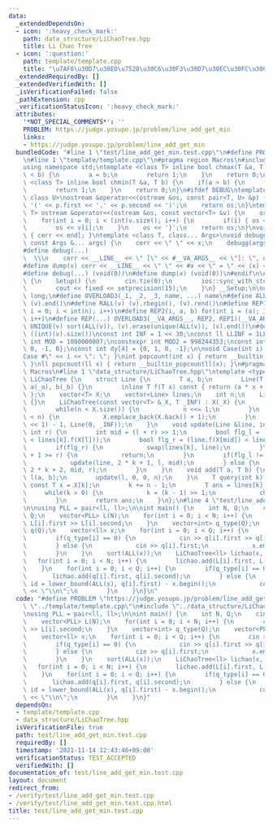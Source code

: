 ```yaml
---
data:
  _extendedDependsOn:
  - icon: ':heavy_check_mark:'
    path: data_structure/LiChaoTree.hpp
    title: Li Chao Tree
  - icon: ':question:'
    path: template/template.cpp
    title: "\u7AF6\u30D7\u30ED\u7528\u30C6\u30F3\u30D7\u30EC\u30FC\u30C8"
  _extendedRequiredBy: []
  _extendedVerifiedWith: []
  _isVerificationFailed: false
  _pathExtension: cpp
  _verificationStatusIcon: ':heavy_check_mark:'
  attributes:
    '*NOT_SPECIAL_COMMENTS*': ''
    PROBLEM: https://judge.yosupo.jp/problem/line_add_get_min
    links:
    - https://judge.yosupo.jp/problem/line_add_get_min
  bundledCode: "#line 1 \"test/line_add_get_min.test.cpp\"\n#define PROBLEM \"https://judge.yosupo.jp/problem/line_add_get_min\"\
    \n#line 1 \"template/template.cpp\"\n#pragma region Macros\n#include <bits/stdc++.h>\n\
    using namespace std;\ntemplate <class T> inline bool chmax(T &a, T b) {\n    if(a\
    \ < b) {\n        a = b;\n        return 1;\n    }\n    return 0;\n}\ntemplate\
    \ <class T> inline bool chmin(T &a, T b) {\n    if(a > b) {\n        a = b;\n\
    \        return 1;\n    }\n    return 0;\n}\n#ifdef DEBUG\ntemplate <class T,\
    \ class U>\nostream &operator<<(ostream &os, const pair<T, U> &p) {\n    os <<\
    \ '(' << p.first << ',' << p.second << ')';\n    return os;\n}\ntemplate <class\
    \ T> ostream &operator<<(ostream &os, const vector<T> &v) {\n    os << '{';\n\
    \    for(int i = 0; i < (int)v.size(); i++) {\n        if(i) { os << ','; }\n\
    \        os << v[i];\n    }\n    os << '}';\n    return os;\n}\nvoid debugg()\
    \ { cerr << endl; }\ntemplate <class T, class... Args>\nvoid debugg(const T &x,\
    \ const Args &... args) {\n    cerr << \" \" << x;\n    debugg(args...);\n}\n\
    #define debug(...)                                                           \
    \  \\\n    cerr << __LINE__ << \" [\" << #__VA_ARGS__ << \"]: \", debugg(__VA_ARGS__)\n\
    #define dump(x) cerr << __LINE__ << \" \" << #x << \" = \" << (x) << endl\n#else\n\
    #define debug(...) (void(0))\n#define dump(x) (void(0))\n#endif\n\nstruct Setup\
    \ {\n    Setup() {\n        cin.tie(0);\n        ios::sync_with_stdio(false);\n\
    \        cout << fixed << setprecision(15);\n    }\n} __Setup;\n\nusing ll = long\
    \ long;\n#define OVERLOAD3(_1, _2, _3, name, ...) name\n#define ALL(v) (v).begin(),\
    \ (v).end()\n#define RALL(v) (v).rbegin(), (v).rend()\n#define REP1(i, n) for(int\
    \ i = 0; i < int(n); i++)\n#define REP2(i, a, b) for(int i = (a); i < int(b);\
    \ i++)\n#define REP(...) OVERLOAD3(__VA_ARGS__, REP2, REP1)(__VA_ARGS__)\n#define\
    \ UNIQUE(v) sort(ALL(v)), (v).erase(unique(ALL(v)), (v).end())\n#define SZ(v)\
    \ ((int)(v).size())\nconst int INF = 1 << 30;\nconst ll LLINF = 1LL << 60;\nconstexpr\
    \ int MOD = 1000000007;\nconstexpr int MOD2 = 998244353;\nconst int dx[4] = {1,\
    \ 0, -1, 0};\nconst int dy[4] = {0, 1, 0, -1};\n\nvoid Case(int i) { cout << \"\
    Case #\" << i << \": \"; }\nint popcount(int x) { return __builtin_popcount(x);\
    \ }\nll popcount(ll x) { return __builtin_popcountll(x); }\n#pragma endregion\
    \ Macros\n#line 1 \"data_structure/LiChaoTree.hpp\"\ntemplate <typename T> struct\
    \ LiChaoTree {\n    struct Line {\n        T a, b;\n        Line(T _a, T _b) :\
    \ a(_a), b(_b) {}\n        inline T f(T x) const { return (a * x + b); }\n   \
    \ };\n    vector<T> X;\n    vector<Line> lines;\n    int n;\n    LiChaoTree()\
    \ {}\n    LiChaoTree(const vector<T> &_X, T _INF) : X(_X) {\n        n = 1;\n\
    \        while(n < X.size()) {\n            n <<= 1;\n        }\n        while(X.size()\
    \ < n) {\n            X.emplace_back(X.back() + 1);\n        }\n        lines.assign((n\
    \ << 1) - 1, Line(0, _INF));\n    }\n    void update(Line &line, int k, int l,\
    \ int r) {\n        int mid = (l + r) >> 1;\n        bool flg_l = (line.f(X[l])\
    \ < lines[k].f(X[l]));\n        bool flg_r = (line.f(X[mid]) < lines[k].f(X[mid]));\n\
    \        if(flg_r) {\n            swap(lines[k], line);\n        }\n        if(l\
    \ + 1 >= r) {\n            return;\n        }\n        if(flg_l != flg_r) {\n\
    \            update(line, 2 * k + 1, l, mid);\n        } else {\n            update(line,\
    \ 2 * k + 2, mid, r);\n        }\n    }\n    void add(T a, T b) {\n        Line\
    \ l(a, b);\n        update(l, 0, 0, n);\n    }\n    T query(int k) {\n       \
    \ const T x = X[k];\n        k += n - 1;\n        T ans = lines[k].f(x);\n   \
    \     while(k > 0) {\n            k = (k - 1) >> 1;\n            chmin(ans, lines[k].f(x));\n\
    \        }\n        return ans;\n    }\n};\n#line 4 \"test/line_add_get_min.test.cpp\"\
    \n\nusing PLL = pair<ll, ll>;\n\nint main() {\n    int N, Q;\n    cin >> N >>\
    \ Q;\n    vector<PLL> L(N);\n    for(int i = 0; i < N; i++) {\n        cin >>\
    \ L[i].first >> L[i].second;\n    }\n    vector<int> q_type(Q);\n    vector<PLL>\
    \ q(Q);\n    vector<ll> x;\n    for(int i = 0; i < Q; i++) {\n        cin >> q_type[i];\n\
    \        if(q_type[i] == 0) {\n            cin >> q[i].first >> q[i].second;\n\
    \        } else {\n            cin >> q[i].first;\n            x.emplace_back(q[i].first);\n\
    \        }\n    }\n    sort(ALL(x));\n    LiChaoTree<ll> lichao(x, LLINF);\n \
    \   for(int i = 0; i < N; i++) {\n        lichao.add(L[i].first, L[i].second);\n\
    \    }\n    for(int i = 0; i < Q; i++) {\n        if(q_type[i] == 0) {\n     \
    \       lichao.add(q[i].first, q[i].second);\n        } else {\n            int\
    \ id = lower_bound(ALL(x), q[i].first) - x.begin();\n            cout << lichao.query(id)\
    \ << \"\\n\";\n        }\n    }\n}\n"
  code: "#define PROBLEM \"https://judge.yosupo.jp/problem/line_add_get_min\"\n#include\
    \ \"../template/template.cpp\"\n#include \"../data_structure/LiChaoTree.hpp\"\n\
    \nusing PLL = pair<ll, ll>;\n\nint main() {\n    int N, Q;\n    cin >> N >> Q;\n\
    \    vector<PLL> L(N);\n    for(int i = 0; i < N; i++) {\n        cin >> L[i].first\
    \ >> L[i].second;\n    }\n    vector<int> q_type(Q);\n    vector<PLL> q(Q);\n\
    \    vector<ll> x;\n    for(int i = 0; i < Q; i++) {\n        cin >> q_type[i];\n\
    \        if(q_type[i] == 0) {\n            cin >> q[i].first >> q[i].second;\n\
    \        } else {\n            cin >> q[i].first;\n            x.emplace_back(q[i].first);\n\
    \        }\n    }\n    sort(ALL(x));\n    LiChaoTree<ll> lichao(x, LLINF);\n \
    \   for(int i = 0; i < N; i++) {\n        lichao.add(L[i].first, L[i].second);\n\
    \    }\n    for(int i = 0; i < Q; i++) {\n        if(q_type[i] == 0) {\n     \
    \       lichao.add(q[i].first, q[i].second);\n        } else {\n            int\
    \ id = lower_bound(ALL(x), q[i].first) - x.begin();\n            cout << lichao.query(id)\
    \ << \"\\n\";\n        }\n    }\n}"
  dependsOn:
  - template/template.cpp
  - data_structure/LiChaoTree.hpp
  isVerificationFile: true
  path: test/line_add_get_min.test.cpp
  requiredBy: []
  timestamp: '2021-11-14 12:43:46+09:00'
  verificationStatus: TEST_ACCEPTED
  verifiedWith: []
documentation_of: test/line_add_get_min.test.cpp
layout: document
redirect_from:
- /verify/test/line_add_get_min.test.cpp
- /verify/test/line_add_get_min.test.cpp.html
title: test/line_add_get_min.test.cpp
---
```

